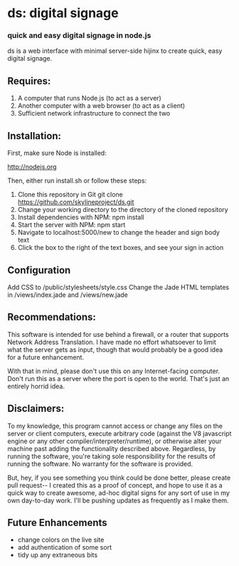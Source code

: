 # ds: digital signage
### quick and easy digital signage in node.js

ds is a web interface with minimal server-side hijinx to create quick, easy digital signage. 

## Requires:
1. A computer that runs Node.js (to act as a server)
2. Another computer with a web browser (to act as a client)
3. Sufficient network infrastructure to connect the two

## Installation:

First, make sure Node is installed:

http://nodejs.org

Then, either run install.sh or follow these steps:
1. Clone this repository in Git
	git clone https://github.com/skylineproject/ds.git
2. Change your working directory to the directory of the cloned repository
3. Install dependencies with NPM:
	npm install
4. Start the server with NPM:
	npm start
5. Navigate to localhost:5000/new to change the header and sign body text
6. Click the box to the right of the text boxes, and see your sign in action

## Configuration
Add CSS to /public/stylesheets/style.css
Change the Jade HTML templates in /views/index.jade and /views/new.jade

## Recommendations:
This software is intended for use behind a firewall, or a router that supports Network Address Translation. I have made no effort whatsoever to limit what the server gets as input, though that would probably be a good idea for a future enhancement.

With that in mind, please don't use this on any Internet-facing computer. Don't run this as a server where the port is open to the world. That's just an entirely horrid idea.

## Disclaimers:
To my knowledge, this program cannot access or change any files on the server or client computers, execute arbitrary code (against the V8 javascript engine or any other compiler/interpreter/runtime), or otherwise alter your machine past adding the functionality described above. Regardless, by running the software, you're taking sole responsibility for the results of running the software. No warranty for the software is provided.

But, hey, if you see something you think could be done better, please create pull request-- I created this as a proof of concept, and hope to use it as a quick way to create awesome, ad-hoc digital signs for any sort of use in my own day-to-day work. I'll be pushing updates as frequently as I make them.

## Future Enhancements
- change colors on the live site
- add authentication of some sort
- tidy up any extraneous bits
